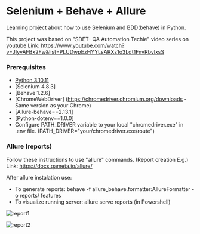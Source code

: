 # Selenium + Behave + Allure

Learning project about how to use Selenium and BDD(behave) in Python.

This project was based on "SDET- QA Automation Techie" video series on youtube
Link: https://www.youtube.com/watch?v=JIyvAFBx2Fw&list=PLUDwpEzHYYLsARXz1o3Ldt1FnvRbvlxsS

### Prerequisites
- [Python 3.10.11](https://www.example.com)
- [Selenium 4.8.3]
- [Behave 1.2.6]
- [ChromeWebDriver] (https://chromedriver.chromium.org/downloads - Same version as your Chrome)
- [Allure-behave==2.13.1]
- [Python-dotenv==1.0.0]
- Configure PATH_DRIVER variable to your local "chromedriver.exe" in .env file. (PATH_DRIVER="your/chromedriver.exe/route")

### Allure (reports)
Follow these instructions to use "allure" commands. (Report creation E.g.)
Link: https://docs.qameta.io/allure/

After allure instalation use:
- To generate reports: behave -f allure_behave.formatter:AllureFormatter -o reports/ features
- To visualize running server: allure serve reports (in Powershell)


![report1](https://user-images.githubusercontent.com/25461133/233237083-1b92be4f-c2a7-490f-a76a-5029e0e6a0a6.png)


![report2](https://user-images.githubusercontent.com/25461133/233237090-b5dd7592-4959-4302-abef-5ad07bfb74f0.png)